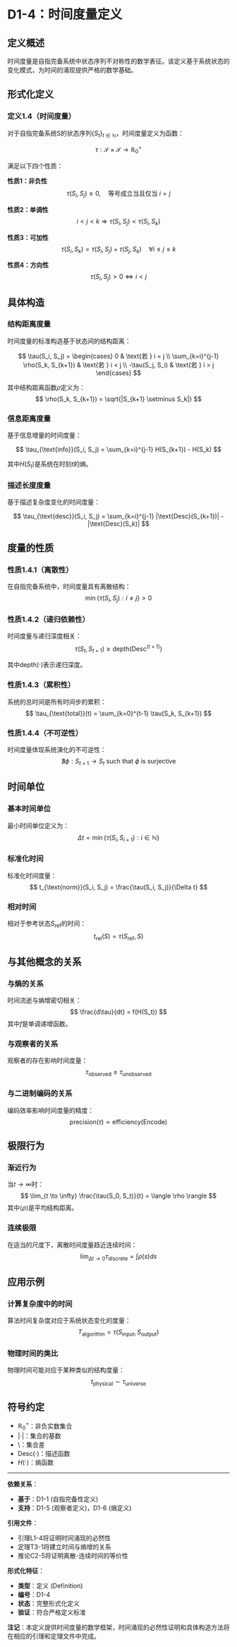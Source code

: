 # D1-4：时间度量定义

## 定义概述

时间度量是自指完备系统中状态序列不对称性的数学表征。该定义基于系统状态的变化模式，为时间的涌现提供严格的数学基础。

## 形式化定义

### 定义1.4（时间度量）

对于自指完备系统S的状态序列$\{S_t\}_{t \in \mathbb{N}}$，时间度量定义为函数：

$$
\tau: \mathcal{S} \times \mathcal{S} \to \mathbb{R}^+_0
$$

满足以下四个性质：

**性质1：非负性**
$$
\tau(S_i, S_j) \geq 0, \quad \text{等号成立当且仅当 } i = j
$$

**性质2：单调性**
$$
i < j < k \Rightarrow \tau(S_i, S_j) < \tau(S_i, S_k)
$$

**性质3：可加性**
$$
\tau(S_i, S_k) = \tau(S_i, S_j) + \tau(S_j, S_k) \quad \forall i \leq j \leq k
$$

**性质4：方向性**
$$
\tau(S_i, S_j) > 0 \Leftrightarrow i < j
$$

## 具体构造

### 结构距离度量

时间度量的标准构造基于状态间的结构距离：

$$
\tau(S_i, S_j) = \begin{cases}
0 & \text{若 } i = j \\
\sum_{k=i}^{j-1} \rho(S_k, S_{k+1}) & \text{若 } i < j \\
-\tau(S_j, S_i) & \text{若 } i > j
\end{cases}
$$

其中结构距离函数$\rho$定义为：
$$
\rho(S_k, S_{k+1}) = \sqrt{|S_{k+1} \setminus S_k|}
$$

### 信息距离度量

基于信息增量的时间度量：

$$
\tau_{\text{info}}(S_i, S_j) = \sum_{k=i}^{j-1} H(S_{k+1}) - H(S_k)
$$

其中$H(S_t)$是系统在时刻$t$的熵。

### 描述长度度量

基于描述复杂度变化的时间度量：

$$
\tau_{\text{desc}}(S_i, S_j) = \sum_{k=i}^{j-1} |\text{Desc}(S_{k+1})| - |\text{Desc}(S_k)|
$$

## 度量的性质

### 性质1.4.1（离散性）

在自指完备系统中，时间度量具有离散结构：
$$
\min\{\tau(S_i, S_j) : i \neq j\} > 0
$$

### 性质1.4.2（递归依赖性）

时间度量与递归深度相关：
$$
\tau(S_t, S_{t+1}) \geq \text{depth}(\text{Desc}^{(t+1)})
$$

其中$\text{depth}(\cdot)$表示递归深度。

### 性质1.4.3（累积性）

系统的总时间是所有时间步的累积：
$$
\tau_{\text{total}}(t) = \sum_{k=0}^{t-1} \tau(S_k, S_{k+1})
$$

### 性质1.4.4（不可逆性）

时间度量体现系统演化的不可逆性：
$$
\nexists \phi: S_{t+1} \to S_t \text{ such that } \phi \text{ is surjective}
$$

## 时间单位

### 基本时间单位

最小时间单位定义为：
$$
\Delta t = \min\{\tau(S_i, S_{i+1}) : i \in \mathbb{N}\}
$$

### 标准化时间

标准化时间度量：
$$
t_{\text{norm}}(S_i, S_j) = \frac{\tau(S_i, S_j)}{\Delta t}
$$

### 相对时间

相对于参考状态$S_{\text{ref}}$的时间：
$$
t_{\text{rel}}(S) = \tau(S_{\text{ref}}, S)
$$

## 与其他概念的关系

### 与熵的关系

时间流逝与熵增密切相关：
$$
\frac{d\tau}{dt} = f(H(S_t))
$$
其中$f$是单调递增函数。

### 与观察者的关系

观察者的存在影响时间度量：
$$
\tau_{\text{observed}} \geq \tau_{\text{unobserved}}
$$

### 与二进制编码的关系

编码效率影响时间度量的精度：
$$
\text{precision}(\tau) \propto \text{efficiency}(\text{Encode})
$$

## 极限行为

### 渐近行为

当$t \to \infty$时：
$$
\lim_{t \to \infty} \frac{\tau(S_0, S_t)}{t} = \langle \rho \rangle
$$
其中$\langle \rho \rangle$是平均结构距离。

### 连续极限

在适当的尺度下，离散时间度量趋近连续时间：
$$
\lim_{\Delta t \to 0} \tau_{\text{discrete}} = \int \rho(s) ds
$$

## 应用示例

### 计算复杂度中的时间

算法时间复杂度对应于系统状态变化的度量：
$$
T_{\text{algorithm}} = \tau(S_{\text{input}}, S_{\text{output}})
$$

### 物理时间的类比

物理时间可能对应于某种类似的结构度量：
$$
t_{\text{physical}} \sim \tau_{\text{universe}}
$$

## 符号约定

- $\mathbb{R}^+_0$：非负实数集合
- $|\cdot|$：集合的基数
- $\setminus$：集合差
- $\text{Desc}(\cdot)$：描述函数
- $H(\cdot)$：熵函数

---

**依赖关系**：
- **基于**：D1-1 (自指完备性定义)
- **支持**：D1-5 (观察者定义)，D1-6 (熵定义)

**引用文件**：
- 引理L1-4将证明时间涌现的必然性
- 定理T3-1将建立时间与熵增的关系
- 推论C2-5将证明离散-连续时间的等价性

**形式化特征**：
- **类型**：定义 (Definition)
- **编号**：D1-4
- **状态**：完整形式化定义
- **验证**：符合严格定义标准

**注记**：本定义提供时间度量的数学框架，时间涌现的必然性证明和具体构造方法将在相应的引理和定理文件中完成。